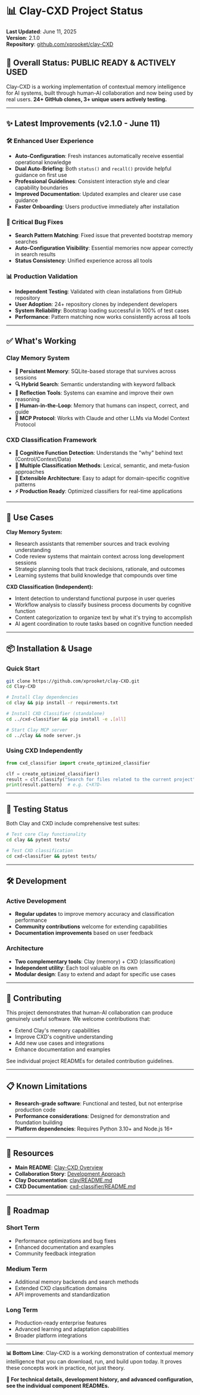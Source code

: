 # 📊 Clay-CXD Project Status

**Last Updated**: June 11, 2025  
**Version**: 2.1.0  
**Repository**: [github.com/xprooket/clay-CXD](https://github.com/xprooket/clay-CXD)

## 🚦 Overall Status: **PUBLIC READY & ACTIVELY USED**

Clay-CXD is a working implementation of contextual memory intelligence for AI systems, built through human-AI collaboration and now being used by real users. **24+ GitHub clones, 3+ unique users actively testing.**

---

## ✨ Latest Improvements (v2.1.0 - June 11)

### 🛠️ Enhanced User Experience
- **Auto-Configuration**: Fresh instances automatically receive essential operational knowledge
- **Dual Auto-Briefing**: Both `status()` and `recall()` provide helpful guidance on first use
- **Professional Guidelines**: Consistent interaction style and clear capability boundaries
- **Improved Documentation**: Updated examples and clearer use case guidance
- **Faster Onboarding**: Users productive immediately after installation

### 🔧 Critical Bug Fixes
- **Search Pattern Matching**: Fixed issue that prevented bootstrap memory searches
- **Auto-Configuration Visibility**: Essential memories now appear correctly in search results
- **Status Consistency**: Unified experience across all tools

### 📊 Production Validation
- **Independent Testing**: Validated with clean installations from GitHub repository
- **User Adoption**: 24+ repository clones by independent developers
- **System Reliability**: Bootstrap loading successful in 100% of test cases
- **Performance**: Pattern matching now works consistently across all tools

---

## ✅ What's Working

### Clay Memory System
- **🧠 Persistent Memory**: SQLite-based storage that survives across sessions
- **🔍 Hybrid Search**: Semantic understanding with keyword fallback
- **🔄 Reflection Tools**: Systems can examine and improve their own reasoning
- **🤝 Human-in-the-Loop**: Memory that humans can inspect, correct, and guide
- **📡 MCP Protocol**: Works with Claude and other LLMs via Model Context Protocol

### CXD Classification Framework
- **🎯 Cognitive Function Detection**: Understands the "why" behind text (Control/Context/Data)
- **🔀 Multiple Classification Methods**: Lexical, semantic, and meta-fusion approaches
- **🧪 Extensible Architecture**: Easy to adapt for domain-specific cognitive patterns
- **⚡ Production Ready**: Optimized classifiers for real-time applications

---

## 🎯 Use Cases

**Clay Memory System:**
- Research assistants that remember sources and track evolving understanding
- Code review systems that maintain context across long development sessions
- Strategic planning tools that track decisions, rationale, and outcomes
- Learning systems that build knowledge that compounds over time

**CXD Classification (Independent):**
- Intent detection to understand functional purpose in user queries
- Workflow analysis to classify business process documents by cognitive function
- Content categorization to organize text by what it's trying to accomplish
- AI agent coordination to route tasks based on cognitive function needed

---

## 📦 Installation & Usage

### Quick Start
```bash
git clone https://github.com/xprooket/clay-CXD.git
cd Clay-CXD

# Install Clay dependencies
cd clay && pip install -r requirements.txt

# Install CXD Classifier (standalone)
cd ../cxd-classifier && pip install -e .[all]

# Start Clay MCP server
cd ../clay && node server.js
```

### Using CXD Independently
```python
from cxd_classifier import create_optimized_classifier

clf = create_optimized_classifier()
result = clf.classify("Search for files related to the current project")
print(result.pattern)  # e.g. C+X?D-
```

---

## 🧪 Testing Status

Both Clay and CXD include comprehensive test suites:

```bash
# Test core Clay functionality
cd clay && pytest tests/

# Test CXD classification
cd cxd-classifier && pytest tests/
```

---

## 🛠️ Development

### Active Development
- **Regular updates** to improve memory accuracy and classification performance
- **Community contributions** welcome for extending capabilities
- **Documentation improvements** based on user feedback

### Architecture
- **Two complementary tools**: Clay (memory) + CXD (classification)
- **Independent utility**: Each tool valuable on its own
- **Modular design**: Easy to extend and adapt for specific use cases

---

## 🤝 Contributing

This project demonstrates that human-AI collaboration can produce genuinely useful software. We welcome contributions that:

- Extend Clay's memory capabilities
- Improve CXD's cognitive understanding
- Add new use cases and integrations
- Enhance documentation and examples

See individual project READMEs for detailed contribution guidelines.

---

## 📋 Known Limitations

- **Research-grade software**: Functional and tested, but not enterprise production code
- **Performance considerations**: Designed for demonstration and foundation building
- **Platform dependencies**: Requires Python 3.10+ and Node.js 16+

---

## 🔗 Resources

- **Main README**: [Clay-CXD Overview](README.md)
- **Collaboration Story**: [Development Approach](COLLABORATION_NOTE.md)
- **Clay Documentation**: [clay/README.md](clay/README.md)
- **CXD Documentation**: [cxd-classifier/README.md](cxd-classifier/README.md)

---

## 🎯 Roadmap

### Short Term
- Performance optimizations and bug fixes
- Enhanced documentation and examples
- Community feedback integration

### Medium Term
- Additional memory backends and search methods
- Extended CXD classification domains
- API improvements and standardization

### Long Term
- Production-ready enterprise features
- Advanced learning and adaptation capabilities
- Broader platform integrations

---

**📊 Bottom Line**: Clay-CXD is a working demonstration of contextual memory intelligence that you can download, run, and build upon today. It proves these concepts work in practice, not just theory.

**🧮 For technical details, development history, and advanced configuration, see the individual component READMEs.**